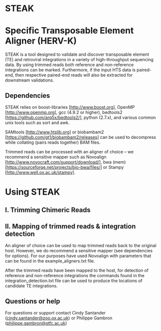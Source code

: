 # STEAK
Specific Transposable Element Aligner (HERV-K)
====================
STEAK is a tool designed to validate and discover transposable element (TE) and retroviral integrations in a variety of high-throughput sequencing data. By using trimmed reads both reference and non-reference integrations can be marked. Furthermore, if the input HTS data is paired-end, then respective paired-end reads will also be extracted for downstream validations.


Dependencies
-------------
STEAK relies on boost-libraries [http://www.boost.org], OpenMP [http://www.openmp.org], gcc (4.9.2 or higher), bedtools2 [https://github.com/arq5x/bedtools2/], python (2.7.x), and various common unix tools such as sort and awk. 

SAMtools [http://www.htslib.org] or biobambam2 [https://github.com/gt1/biobambam2/releases] can be used to decompress while collating (pairs reads together) BAM files.

Trimmed reads can be processed with an aligner of choice – we recommend a sensitive mapper such as Novoalign [http://www.novocraft.com/support/download/], bwa (mem) [https://sourceforge.net/projects/bio-bwa/files/] or Stampy [http://www.well.ox.ac.uk/stampy].

Using STEAK
================
I. Trimming Chimeric Reads
---------------------------



II. Mapping of trimmed reads & integration detection
-----------------------------------------------------

An aligner of choice can be used to map trimmed reads back to the original host. However, we do recommend a sensitive mapper (see dependencies for options). For our purposes have used Novoalign with parameters that can be found in the example_aligners.txt file.

After the trimmed reads have been mapped to the host, for detection of reference and non-reference integrations the commands found in the integration_detection.txt file can be used to produce the locations of candidate TE integrations.


Questions or help
-----------------
For questions or support contact Cindy Santander (cindy.santander@zoo.ox.ac.uk) or Philippe Gambron (philippe.gambron@stfc.ac.uk)
